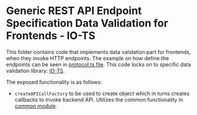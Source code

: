 # Generic REST API Endpoint Specification Data Validation for Frontends - IO-TS
This folder contains code that implements data validation part for frontends, when they invoke HTTP endpoints.
The example on how define the endpoints can be seen in [protocol.ts file](../../../protocol.ts).
This code locks on to specific data validation library: [IO-TS](https://github.com/gcanti/io-ts).

The exposed functionality is as follows:
- `createAPICallFactory` to be used to create object which in turns creates callbacks to invoke backend API.
  Utilizes the common functionality in [common module](../common).
